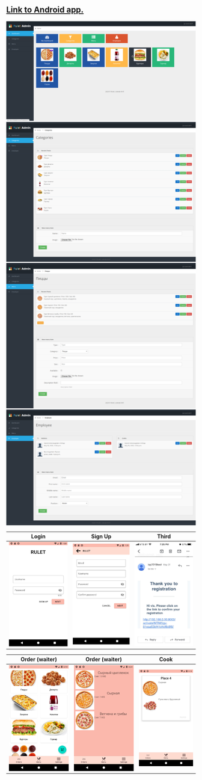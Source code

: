 ## <a href="https://github.com/ellesmate/RuletAndroid" target="_blank">Link to Android app.</a>
 

![](./screenshots/1.png)
![](./screenshots/2.png)
![](./screenshots/3.png)
![](./screenshots/4.png)


Login                      |  Sign Up                   | Third
:-------------------------:|:-------------------------: | :----------------------:
![](./screenshots/6.png)   |  ![](./screenshots/7.png)  | ![](./screenshots/8.png)


Order (waiter)             |  Order (waiter)            | Cook
:-------------------------:|:-------------------------: | :----------------------:
![](./screenshots/9.png)   |  ![](./screenshots/10.png)  | ![](./screenshots/11.png)
